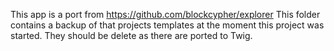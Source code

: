 This app is a port from https://github.com/blockcypher/explorer
This folder contains a backup of that projects templates at the moment this project was started.
They should be delete as there are ported to Twig.